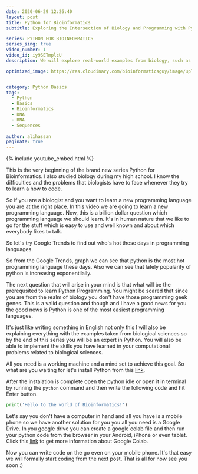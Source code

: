 ```yaml
---
date: 2020-06-29 12:26:40
layout: post
title: Python for Bioinformatics
subtitle: Exploring the Intersection of Biology and Programming with Python.

series: PYTHON FOR BIOINFORMATICS
series_sing: true
video_number: 1
video_id: iy9SETmplcU
description: We will explore real-world examples from biology, such as DNA and RNA sequence manipulation, and learn the basics of Python programming language in this Python for Bioinformatics series. Whether you're a biologist with no coding experience or an experienced programmer, we will teach you how to apply your skills to solve computational problems related to biological sciences. Don't miss out on this exciting opportunity to take your first steps into the world of Bioinformatics with Python!

optimized_image: https://res.cloudinary.com/bioinformaticsguy/image/upload/c_scale,h_380/v1596701389/002%20Python-for-Bioinformatics/Python-for-Bioinformatics-001.png


category: Python Basics
tags:
  - Python
  - Basics
  - Bioinformatics
  - DNA
  - RNA
  - Sequences
  
author: alihassan
paginate: true
---
```


{% include youtube_embed.html %}


This is the very beginning of the brand new series Python for Bioinformatics. I also studied biology during my high school. I know the difficulties and the problems that biologists have to face whenever they try to learn a how to code. 

So if you are a biologist and you want to learn a new programming language you are at the right place. In this video we are going to learn a new programming language. Now, this is a billion dollar question which programming language we should learn. It's in human nature that we like to go for the stuff which is easy to use and well known and about which everybody likes to talk. 

So let's try Google Trends to find out who's hot these days in programming languages. 


<script type="text/javascript" src="https://ssl.gstatic.com/trends_nrtr/3140_RC01/embed_loader.js"></script> <script type="text/javascript"> trends.embed.renderExploreWidget("TIMESERIES", {"comparisonItem":[{"keyword":"/m/0jgqg","geo":"","time":"today 5-y"},{"keyword":"/m/07sbkfb","geo":"","time":"today 5-y"},{"keyword":"/m/05zrn","geo":"","time":"today 5-y"},{"keyword":"/m/05z1_","geo":"","time":"today 5-y"}],"category":0,"property":""}, {"exploreQuery":"date=today%205-y&q=%2Fm%2F0jgqg,%2Fm%2F07sbkfb,%2Fm%2F05zrn,%2Fm%2F05z1_","guestPath":"https://trends.google.com:443/trends/embed/"}); </script>


So from the Google Trends, graph we can see that python is the most hot programming language these days. Also we can see that lately popularity of python is increasing exponentilally.


The next question that will arise in your mind is that what will be the prerequsited to learn Python Programming. You might be scared that since you are from the realm of biology you don't have those programming geek genes. This is a valid question and though and I have a good news for you the good news is Python is one of the most easiest programming languages. 

It's just like writing something in English not only this I will also be explaining everything with the examples taken from biological sciences so by the end of this series you will be an expert in Python. You will also be able to implement the skills you have learned in your computational problems related to biological sciences. 

All you need is a working machine and a mind set to achieve this goal. So what are you waiting for let's install Python from this [link](https://www.python.org/downloads/). 


After the instalation is complete open the python idle or open it in terminal by running the ```python``` command and then write the following code and hit Enter button.


```python
print('Hello to the world of Bioinformatics!')
```

Let's say you don't have a computer in hand and all you have is a mobile phone so we have another solution for you you all you need is a Google Drive. In you google drive you can create a google colab file and then run your python code from the browser in your Android, iPhone or even tablet. Click this [link](https://colab.research.google.com/notebooks/intro.ipynb) to get more information about Google Colab.


Now you can write code on the go even on your mobile phone. It's that easy we will formally start coding from the next post. That is all for now see you soon :)




